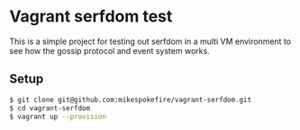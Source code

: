 # Vagrant serfdom test

This is a simple project for testing out serfdom in a multi VM environment to see how the gossip protocol and event system works.

## Setup

```bash
$ git clone git@github.com:mikespokefire/vagrant-serfdom.git
$ cd vagrant-serfdom
$ vagrant up --provision
